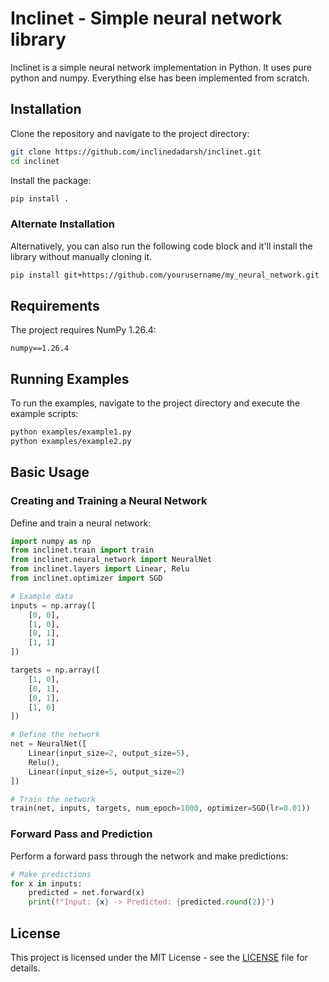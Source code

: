 # Inclinet - Simple neural network library

Inclinet is a simple neural network implementation in Python.
It uses pure python and numpy. Everything else has been implemented from scratch.

## Installation

Clone the repository and navigate to the project directory:

```sh
git clone https://github.com/inclinedadarsh/inclinet.git
cd inclinet
```

Install the package:

```sh
pip install .
```

### Alternate Installation
Alternatively, you can also run the following code block and it'll install the library without manually cloning it.

```sh
pip install git+https://github.com/yourusername/my_neural_network.git
```

## Requirements

The project requires NumPy 1.26.4:

```text
numpy==1.26.4
```

## Running Examples

To run the examples, navigate to the project directory and execute the example scripts:

```sh
python examples/example1.py
python examples/example2.py
```

## Basic Usage

### Creating and Training a Neural Network

Define and train a neural network:

```python
import numpy as np
from inclinet.train import train
from inclinet.neural_network import NeuralNet
from inclinet.layers import Linear, Relu
from inclinet.optimizer import SGD

# Example data
inputs = np.array([
    [0, 0],
    [1, 0],
    [0, 1],
    [1, 1]
])

targets = np.array([
    [1, 0],
    [0, 1],
    [0, 1],
    [1, 0]
])

# Define the network
net = NeuralNet([
    Linear(input_size=2, output_size=5),
    Relu(),
    Linear(input_size=5, output_size=2)
])

# Train the network
train(net, inputs, targets, num_epoch=1000, optimizer=SGD(lr=0.01))
```

### Forward Pass and Prediction

Perform a forward pass through the network and make predictions:

```python
# Make predictions
for x in inputs:
    predicted = net.forward(x)
    print(f"Input: {x} -> Predicted: {predicted.round(2)}")
```

## License

This project is licensed under the MIT License - see the [LICENSE](LICENSE) file for details.
